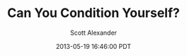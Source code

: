 ---
layout: podcast
title: "Can You Condition Yourself?"
author: Scott Alexander
description: https://slatestarcodex.com/2013/05/19/can-you-condition-yourself/
date: 2013-05-19 16:46:00 PDT
length: 2775567
duration: 694
guid: can-you-condition-yourself
---